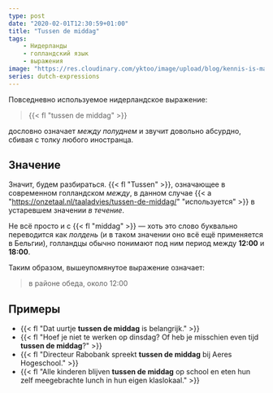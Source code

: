 ```yaml
---
type: post
date: "2020-02-01T12:30:59+01:00"
title: "Tussen de middag"
tags:
    - Нидерланды
    - голландский язык
    - выражения
image: "https://res.cloudinary.com/yktoo/image/upload/blog/kennis-is-macht.jpg"
series: dutch-expressions
---
```


Повседневно используемое нидерландское выражение:

> {{< fl "tussen de middag" >}}

дословно означает *между полуднем* и звучит довольно абсурдно, сбивая с толку любого иностранца.

<!--more-->

## Значение

Значит, будем разбираться. {{< fl "Tussen" >}}, означающее в современном голландском *между*, в данном случае {{< a "https://onzetaal.nl/taaladvies/tussen-de-middag/" "используется" >}} в устаревшем значении *в течение*.

Не всё просто и с {{< fl "middag" >}} — хоть это слово буквально переводится как *полдень* (и в таком значении оно всё ещё применяется в Бельгии), голландцы обычно понимают под ним период между **12:00** и **18:00**.

Таким образом, вышеупомянутое выражение означает:

> в районе обеда, около 12:00

## Примеры

* {{< fl "Dat uurtje **tussen de middag** is belangrijk." >}}
* {{< fl "Hoef je niet te werken op dinsdag? Of heb je misschien even tijd **tussen de middag**?" >}}
* {{< fl "Directeur Rabobank spreekt **tussen de middag** bij Aeres Hogeschool." >}}
* {{< fl "Alle kinderen blijven **tussen de middag** op school en eten hun zelf meegebrachte lunch in hun eigen klaslokaal." >}}